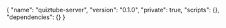 {
  "name": "quiztube-server",
  "version": "0.1.0",
  "private": true,
  "scripts": {},
  "dependencies": {}
}